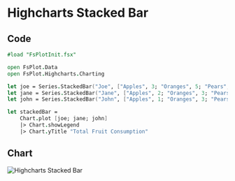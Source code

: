 Highcharts Stacked Bar
======================

Code
----

```fsharp
#load "FsPlotInit.fsx"

open FsPlot.Data
open FsPlot.Highcharts.Charting

let joe = Series.StackedBar("Joe", ["Apples", 3; "Oranges", 5; "Pears", 2; "Bananas", 2])
let jane = Series.StackedBar("Jane", ["Apples", 2; "Oranges", 3; "Pears", 1; "Bananas", 3])
let john = Series.StackedBar("John", ["Apples", 1; "Oranges", 3; "Pears", 4; "Bananas", 4])

let stackedBar =
    Chart.plot [joe; jane; john]
    |> Chart.showLegend
    |> Chart.yTitle "Total Fruit Consumption"
```
Chart
-----

![Highcharts Stacked Bar](https://raw.github.com/TahaHachana/FsPlot/master/Src/screenshots/HighchartsStackedBar.PNG)